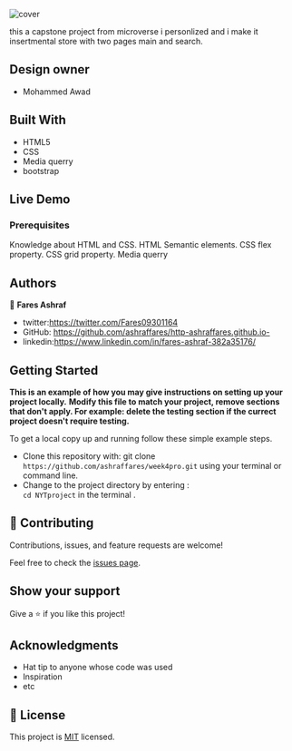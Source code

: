 ![cover](https://user-images.githubusercontent.com/37639594/106650699-e1f1f980-659b-11eb-8349-86ed7ff9455a.png)

this a capstone project from microverse i personlized and i make it insertmental store with two pages main and search.

## Design owner
- Mohammed Awad

## Built With

- HTML5
- CSS
- Media querry
- bootstrap


## Live Demo



### Prerequisites
Knowledge about HTML and CSS.
HTML Semantic elements.
CSS flex property.
CSS grid property.
Media querry




## Authors

👤 **Fares Ashraf** 

- twitter:https://twitter.com/Fares09301164
- GitHub: https://github.com/ashraffares/http-ashraffares.github.io-
- linkedin:https://www.linkedin.com/in/fares-ashraf-382a35176/

## Getting Started

**This is an example of how you may give instructions on setting up your project locally.**
**Modify this file to match your project, remove sections that don't apply. For example: delete the testing section if the currect project doesn't require testing.**


To get a local copy up and running follow these simple example steps.
- Clone this repository with: git clone ```https://github.com/ashraffares/week4pro.git``` using your terminal or command line.
- Change to the project directory by entering : <br>
```cd NYTproject``` in the terminal .

## 🤝 Contributing

Contributions, issues, and feature requests are welcome!

Feel free to check the [issues page](issues/).

## Show your support

Give a ⭐️ if you like this project!

## Acknowledgments

- Hat tip to anyone whose code was used
- Inspiration
- etc

## 📝 License

This project is [MIT](https://choosealicense.com/licenses/mit/) licensed.
